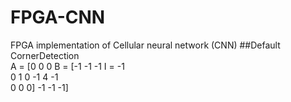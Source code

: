 # FPGA-CNN
FPGA implementation of Cellular neural network (CNN)
##Default
CornerDetection  
A = [0 0 0    B = [-1 -1 -1    I = -1  
     0 1 0         -1  4  -1  
     0 0 0]        -1 -1 -1]  
    
